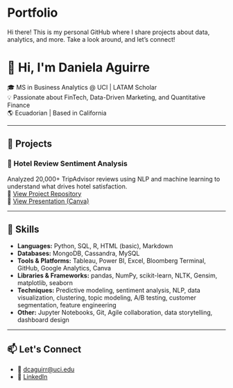 # Portfolio
Hi there! This is my personal GitHub where I share projects about data, analytics, and more. Take a look around, and let’s connect!

# 👋 Hi, I'm Daniela Aguirre

🎓 MS in Business Analytics @ UCI | LATAM Scholar  
💡 Passionate about FinTech, Data-Driven Marketing, and Quantitative Finance  
🌎 Ecuadorian | Based in California  

---

## 💼 Projects

### 🏨 Hotel Review Sentiment Analysis  
Analyzed 20,000+ TripAdvisor reviews using NLP and machine learning to understand what drives hotel satisfaction.  
🔗 [View Project Repository](https://github.com/Danielaaguirres/tripadvisor-hotel-review-analysis)  
📄 [View Presentation (Canva)](https://www.canva.com/design/DAGhTU1YF5A/view?utm_content=DAGhTU1YF5A&utm_campaign=designshare&utm_medium=link2&utm_source=sharebutton)


---

## 🔧 Skills

- **Languages:** Python, SQL, R, HTML (basic), Markdown  
- **Databases:** MongoDB, Cassandra, MySQL  
- **Tools & Platforms:** Tableau, Power BI, Excel, Bloomberg Terminal, GitHub, Google Analytics, Canva  
- **Libraries & Frameworks:** pandas, NumPy, scikit-learn, NLTK, Gensim, matplotlib, seaborn  
- **Techniques:** Predictive modeling, sentiment analysis, NLP, data visualization, clustering, topic modeling, A/B testing, customer segmentation, feature engineering  
- **Other:** Jupyter Notebooks, Git, Agile collaboration, data storytelling, dashboard design

---

## 📫 Let's Connect
- 📧 dcaguirr@uci.edu  
- 🔗 [LinkedIn](www.linkedin.com/in/daniela-aguirre-22b856216)
